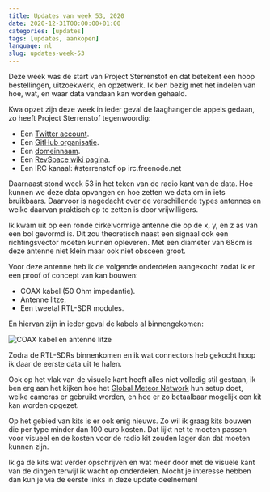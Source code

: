 ```yaml
---
title: Updates van week 53, 2020
date: 2020-12-31T00:00:00+01:00
categories: [updates]
tags: [updates, aankopen]
language: nl
slug: updates-week-53
---
```


Deze week was de start van Project Sterrenstof en dat betekent een hoop
bestellingen, uitzoekwerk, en opzetwerk. Ik ben bezig met het indelen van
hoe, wat, en waar data vandaan kan worden gehaald.

Kwa opzet zijn deze week in ieder geval de laaghangende appels gedaan, zo
heeft Project Sterrenstof tegenwoordig:

- Een [Twitter account](https://twitter.com/stofsterren).
- Een [GitHub organisatie](https://github.com/stofsterren).
- Een [domeinnaam](https://project-sterrenstof.nl).
- Een [RevSpace wiki pagina](https://revspace.nl/SterrenStof).
- Een IRC kanaal: #sterrenstof op irc.freenode.net

Daarnaast stond week 53 in het teken van de radio kant van de data. Hoe kunnen
we deze data opvangen en hoe zetten we data om in iets bruikbaars. Daarvoor is
nagedacht over de verschillende types antennes en welke daarvan praktisch op
te zetten is door vrijwilligers.

Ik kwam uit op een ronde cirkelvormige antenne die op de x, y, en z as van een
bol gevormd is. Dit zou theoretisch naast een signaal ook een richtingsvector
moeten kunnen opleveren. Met een diameter van 68cm is deze antenne niet klein
maar ook niet obsceen groot.

Voor deze antenne heb ik de volgende onderdelen aangekocht zodat ik er een
proof of concept van kan bouwen:

- COAX kabel (50 Ohm impedantie).
- Antenne litze.
- Een tweetal RTL-SDR modules.

En hiervan zijn in ieder geval de kabels al binnengekomen:

![COAX kabel en antenne litze](/fotos/2020-53-kabels.jpg)

Zodra de RTL-SDRs binnenkomen en ik wat connectors heb gekocht hoop ik daar de
eerste data uit te halen.

Ook op het vlak van de visuele kant heeft alles niet volledig stil gestaan, ik
ben erg aan het kijken hoe het [Global Meteor Network](https://globalmeteornetwork.org/)
hun setup doet, welke cameras er gebruikt worden, en hoe er zo betaalbaar
mogelijk een kit kan worden opgezet.

Op het gebied van kits is er ook enig nieuws. Zo wil ik graag kits bouwen die
per type minder dan 100 euro kosten. Dat lijkt net te moeten passen voor
visueel en de kosten voor de radio kit zouden lager dan dat moeten kunnen zijn.

Ik ga de kits wat verder opschrijven en wat meer door met de visuele kant van de
dingen terwijl ik wacht op onderdelen. Mocht je interesse hebben dan kun je via
de eerste links in deze update deelnemen!
